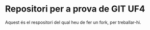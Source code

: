# Repositori per a prova de GIT UF4

Aquest és el respositori del qual heu de fer un fork, per treballar-hi.